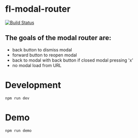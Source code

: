 # fl-modal-router
[![Build Status](https://travis-ci.org/fourlabsldn/fl-modal-router.svg?branch=master)](https://travis-ci.org/fourlabsldn/fl-modal-router)

## The goals of the modal router are:
- back button to dismiss modal
- forward button to reopen modal
- back to modal with back button if closed modal pressing 'x'
- no modal load from URL

# Development
```
npm run dev
```
# Demo
```
npm run demo
```